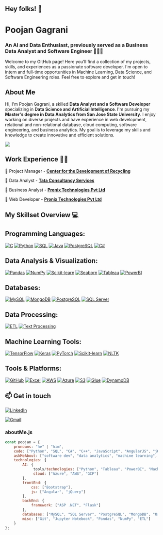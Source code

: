 ## Hey folks! 👋

<!--
**poojan243/poojan243** is a ✨ _special_ ✨ repository because its `README.md` (this file) appears on your GitHub profile.

Here are some ideas to get you started:

- 🔭 I’m currently working on ...
- 🌱 I’m currently learning ...
- 👯 I’m looking to collaborate on ...
- 🤔 I’m looking for help with ...
- 💬 Ask me about ...
- 📫 How to reach me: ...
- 😄 Pronouns: ...
- ⚡ Fun fact: ...
-->

# Poojan Gagrani
### An AI and Data Enthusiast, previously served as a  Business Data Analyst and Software Engineer 🧑🏻‍💻
Welcome to my GitHub page! Here you'll find a collection of my projects, skills, and experiences as a passionate software developer. I'm open to intern and full-time opportunities in Machine Learning, Data Science, and Software Engineering roles. Feel free to explore and get in touch!

## About Me
Hi, I'm Poojan Gagrani, a skilled **Data Analyst and a Software Developer** specializing in **Data Science and Artificial Intelligence**. I'm pursuing my  **Master's degree in Data Analytics from San Jose State University**. I enjoy working on diverse projects and have experience in web development, relational and non-relational database, cloud computing, software engineering, and business analytics. My goal is to leverage my skills and knowledge to create innovative and efficient solutions.

![](https://komarev.com/ghpvc/?username=poojan243&color=blueviolet)

<!-- section - job details -->

## Work Experience 👨‍💼

📌 Project Manager - [**Center for the Development of Recycling**](https://www.recyclestuff.org)

📌 Data Analyst - [**Tata Consultancy Services**](https://www.tcs.com)

📌 Business Analyst - [**Pronix Technologies Pvt Ltd**](https://www.pronixtech.com)

📌 Web Developer - [**Pronix Technologies Pvt Ltd**](https://www.pronixtech.com)


<!-- section - skills -->

## My Skillset Overview 💻
## **Programming Languages:**
[![C](https://img.shields.io/badge/C-%2300599C.svg?style=for-the-badge&logo=cplusplus&logoColor=white)](https://en.wikipedia.org/wiki/C_(programming_language)) [![Python](https://img.shields.io/badge/Python-FFD43B?style=for-the-badge&logo=python&logoColor=darkgreen)](https://www.python.org) [![SQL](https://img.shields.io/badge/SQL-%23404d59.svg?style=for-the-badge)](https://www.mysql.com/) [![Java](https://img.shields.io/badge/java-%23ED8B00.svg?style=for-the-badge&logo=openjdk&logoColor=white)](https://www.java.com/en/) [![PostgreSQL](https://img.shields.io/badge/PostgreSQL-%233C54A1.svg?style=for-the-badge&logo=postgresql&logoColor=white)](https://www.postgresql.org) [![C#](https://img.shields.io/badge/C%23-%23239120.svg?style=for-the-badge&logo=csharp&logoColor=white)](https://docs.microsoft.com/en-us/dotnet/csharp/)

## **Data Analysis & Visualization:**
[![Pandas](https://img.shields.io/badge/Pandas-2C2D72?style=for-the-badge&logo=pandas&logoColor=white)](https://pandas.pydata.org) [![NumPy](https://img.shields.io/badge/Numpy-777BB4?style=for-the-badge&logo=numpy&logoColor=white)](https://numpy.org) [![Scikit-learn](https://img.shields.io/badge/scikit_learn-F7931E?style=for-the-badge&logo=scikit-learn&logoColor=white)](https://scikit-learn.org/stable/) [![Seaborn](https://img.shields.io/badge/Seaborn-%23007A8A.svg?style=for-the-badge&logo=seaborn&logoColor=white)](https://seaborn.pydata.org) [![Tableau](https://img.shields.io/badge/Tableau-%23E97627.svg?style=for-the-badge&logo=tableau&logoColor=white)](https://www.tableau.com) [![PowerBI](https://img.shields.io/badge/PowerBI-%23F2C811.svg?style=for-the-badge&logo=powerbi&logoColor=black)](https://powerbi.microsoft.com)

## **Databases:**
[![MySQL](https://img.shields.io/badge/MySQL-%234479A1.svg?style=for-the-badge&logo=mysql&logoColor=white)](https://www.mysql.com/) [![MongoDB](https://img.shields.io/badge/MongoDB-%234ea94b.svg?style=for-the-badge&logo=mongodb&logoColor=white)](https://www.mongodb.com) [![PostgreSQL](https://img.shields.io/badge/PostgreSQL-%233C54A1.svg?style=for-the-badge&logo=postgresql&logoColor=white)](https://www.postgresql.org) [![SQL Server](https://img.shields.io/badge/SQL%20Server-%23CC2927.svg?style=for-the-badge&logo=microsoft-sql-server&logoColor=white)](https://www.microsoft.com/en-us/sql-server)

## **Data Processing:**
[![ETL](https://img.shields.io/badge/ETL-%23F7C6C7.svg?style=for-the-badge&logo=apache-airflow&logoColor=black)](https://en.wikipedia.org/wiki/Extract,_transform,_load) [![Text Processing](https://img.shields.io/badge/Text%20Processing-%23F2C811.svg?style=for-the-badge&logo=python&logoColor=black)](https://en.wikipedia.org/wiki/Text_mining)

## **Machine Learning Tools:**
[![TensorFlow](https://img.shields.io/badge/TensorFlow-%23FF6F00.svg?style=for-the-badge&logo=tensorflow&logoColor=white)](https://www.tensorflow.org) [![Keras](https://img.shields.io/badge/Keras-%23D00000.svg?style=for-the-badge&logo=keras&logoColor=white)](https://keras.io) [![PyTorch](https://img.shields.io/badge/PyTorch-%23EE4C2C.svg?style=for-the-badge&logo=pytorch&logoColor=white)](https://pytorch.org) [![Scikit-learn](https://img.shields.io/badge/scikit_learn-F7931E?style=for-the-badge&logo=scikit-learn&logoColor=white)](https://scikit-learn.org/stable/) [![NLTK](https://img.shields.io/badge/NLTK-85C1E9?style=for-the-badge&logo=python&logoColor=white)](https://www.nltk.org)

## **Tools & Platforms:**
[![GitHub](https://img.shields.io/badge/GitHub-%23181717.svg?style=for-the-badge&logo=github&logoColor=white)](https://github.com) [![Excel](https://img.shields.io/badge/Excel-%2314347E.svg?style=for-the-badge&logo=microsoft-excel&logoColor=white)](https://www.microsoft.com/en-us/microsoft-365/excel) [![AWS](https://img.shields.io/badge/AWS-%23FF9900.svg?style=for-the-badge&logo=amazonaws&logoColor=white)](https://aws.amazon.com) [![Azure](https://img.shields.io/badge/Azure-%230072C6.svg?style=for-the-badge&logo=microsoft-azure&logoColor=white)](https://azure.microsoft.com) [![S3](https://img.shields.io/badge/AWS%20S3-%23F5A623.svg?style=for-the-badge&logo=amazon-s3&logoColor=white)](https://aws.amazon.com/s3/) [![Glue](https://img.shields.io/badge/AWS%20Glue-%23F5A623.svg?style=for-the-badge&logo=amazon-glue&logoColor=white)](https://aws.amazon.com/glue/) [![DynamoDB](https://img.shields.io/badge/AWS%20DynamoDB-%230B4F4F.svg?style=for-the-badge&logo=amazon-dynamodb&logoColor=white)](https://aws.amazon.com/dynamodb/)


<!-- section - skills -->


<!-- certification - skills --

## Certifications:

[**Certified AWS Cloud Architect**](https://www.credly.com/badges/deabd030-6871-4d6d-9363-c50a1059b656/public_url)

-- certification - skills -->


## 📫 Get in touch

<a href="https://www.linkedin.com/in/poojan-gagrani/"><img alt="LinkedIn" src="https://img.shields.io/badge/linkedin%20-%230077B5.svg?&style=flat&logo=linkedin&logoColor=white"/></a> &nbsp;

<a href="mailto:gagranipoojan@yahoo.com"><img alt="Gmail" src="https://img.shields.io/badge/Gmail-D14836?style=flat&logo=gmail&logoColor=white" /></a> &nbsp;

<!--Credits for template: https://github.com/amadoabaca -->

### aboutMe.js

```javascript
const poojan = {
    pronouns: "he" | "him",
    code: ["Python", "SQL", "C#", "C++", "JavaScript", "AngularJS", "jQuery", "HTML", "CSS"],
    askMeAbout: ["software dev", "data analytics", "machine learning", "front end", "back end", "full stack", "spirituality"],
    technologies: {
        AI: {
             tools/technologies: ["Python", "Tableau", "PowerBI", "Machine Learning", "Neural Networks", "LLM"],
             cloud: ["Azure", "AWS", "GCP"]
        },
        frontEnd: {
            css: ["Bootstrap"],
            js: ["Angular", "jQuery"]
        },
        backEnd: {
            framework: ["ASP .NET", "Flask"]
        },
        databases: ["MySQL", "SQL Server", "PostgreSQL", "MongoDB", "Oracle"],
        misc: ["Git", "Jupyter Notebook", "Pandas", "NumPy", "ETL"]
    }
};
```
